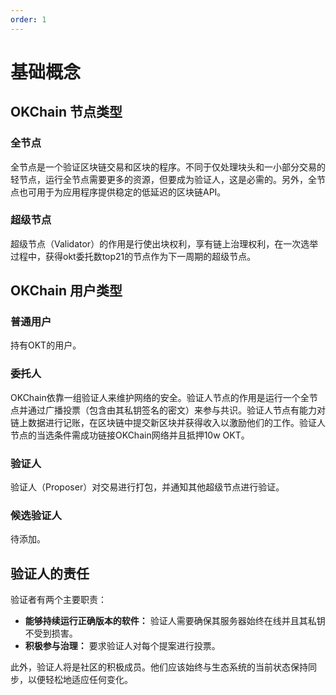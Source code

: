 ```yaml
---
order: 1
---
```


# 基础概念

## OKChain 节点类型

### 全节点

全节点是一个验证区块链交易和区块的程序。不同于仅处理块头和一小部分交易的轻节点，运行全节点需要更多的资源，但要成为验证人，这是必需的。另外，全节点也可用于为应用程序提供稳定的低延迟的区块链API。

### 超级节点

超级节点（Validator）的作用是行使出块权利，享有链上治理权利，在一次选举过程中，获得okt委托数top21的节点作为下一周期的超级节点。

## OKChain 用户类型

### 普通用户

持有OKT的用户。

### 委托人

OKChain依靠一组验证人来维护网络的安全。验证人节点的作用是运行一个全节点并通过广播投票（包含由其私钥签名的密文）来参与共识。验证人节点有能力对链上数据进行记账，在区块链中提交新区块并获得收入以激励他们的工作。验证人节点的当选条件需成功链接OKChain网络并且抵押10w OKT。

### 验证人

验证人（Proposer）对交易进行打包，并通知其他超级节点进行验证。

### 候选验证人

待添加。

## 验证人的责任

验证者有两个主要职责：

- **能够持续运行正确版本的软件：** 验证人需要确保其服务器始终在线并且其私钥不受到损害。
- **积极参与治理：** 要求验证人对每个提案进行投票。

此外，验证人将是社区的积极成员。他们应该始终与生态系统的当前状态保持同步，以便轻松地适应任何变化。

